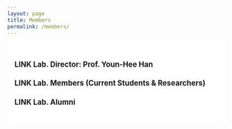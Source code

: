 ```yaml
---
layout: page
title: Members
permalink: /members/
---
```

<style>
    h4 {
        font-weight: bold;
    }
</style>
<section>
    <div class="cw-content container-fluid">
        <div class="cyw-container">
            <div class="container">
                <!--Start Container Div-->
                <div style="background-color:white; font-size: 120%; font-weight: bold" class="container-fluid">
                    <!--Start Content Grid-->
                    <div class="row content">
                        <div style="padding:1.0em" class="content-wrapper">
                            <h4 class = "title-level-4 year"> 
                                LINK Lab. Director: Prof. Youn-Hee Han
                                <a href="/members/professor">
                                    <i class="fa fa-link" aria-hidden="true"></i>
                                </a>
                            </h4>
                            <h4 class = "title-level-4 year"> 
                                LINK Lab. Members (Current Students & Researchers) 
                                <a href="/members/students_and_members" target="_blank">
                                    <i class="fa fa-link" aria-hidden="true"></i>
                                </a>
                            </h4>
                            <h4 class = "title-level-4 year"> 
                                LINK Lab. Alumni
                                <a href="/members/alumni" target="_blank">
                                    <i class="fa fa-link" aria-hidden="true"></i>
                                </a>
                            </h4>
                        </div>
                    </div>
                    <div class="clear"></div>
                    <!--End Content Grid-->
                </div>
            </div>
        </div>
        <!--End Container Div-->
    </div>
</section>

<script type="text/javascript">
    var acc = document.getElementsByClassName("accordion");

    for (var i = 0; i < acc.length; i++) {
        acc[i].addEventListener("click", function () {
            this.classList.toggle("acc_active");
            var panel = this.nextElementSibling;
            if (panel.style.maxHeight) {
                panel.style.maxHeight = null;
            } else {
                panel.style.maxHeight = panel.scrollHeight + "px";
            }
        });
    }

    for (var i = 0; i < acc.length; i++) {
        acc[i].click();
    }
</script>
